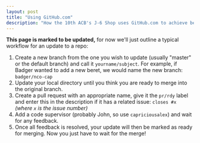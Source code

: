 ```yaml
---
layout: post
title: "Using GitHub.com"
description: "How the 10th ACB's J-6 Shop uses GitHub.com to achieve better development"
---
```


**This page is marked to be updated,** for now we'll just outline a typical workflow for an update to a repo:
1. Create a new branch from the one you wish to update (usually "master" or the default branch) and call it `yourname/subject`. For example, if Badger wanted to add a new beret, we would name the new branch: `badger/nco-cap`
2. Update your local directory until you think you are ready to merge into the original branch.
3. Create a pull request with an appropriate name, give it the `pr/rdy` label and enter this in the description if it has a related issue: `closes #x` _(where `x` is the issue number)_
4. Add a code supervisor (probably John, so use `capriciousalex`) and wait for any feedback.
5. Once all feedback is resolved, your update will then be marked as ready for merging. Now you just have to wait for the merge!